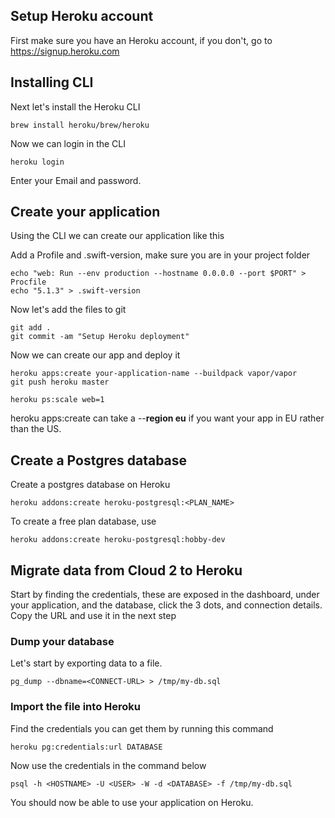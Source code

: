 ## Setup Heroku account

First make sure you have an Heroku account, if you don't, go to https://signup.heroku.com

## Installing CLI

Next let's install the Heroku CLI

    brew install heroku/brew/heroku

Now we can login in the CLI

    heroku login

Enter your Email and password.

## Create your application

Using the CLI we can create our application like this

Add a Profile and .swift-version, make sure you are in your project folder

    echo "web: Run --env production --hostname 0.0.0.0 --port $PORT" > Procfile
    echo "5.1.3" > .swift-version

Now let's add the files to git

    git add .
    git commit -am "Setup Heroku deployment"

Now we can create our app and deploy it

    heroku apps:create your-application-name --buildpack vapor/vapor
    git push heroku master
    
    heroku ps:scale web=1

heroku apps:create can take a --**region eu** if you want your app in EU rather than the US.

## Create a Postgres database

Create a postgres database on Heroku

    heroku addons:create heroku-postgresql:<PLAN_NAME>

To create a free plan database, use

    heroku addons:create heroku-postgresql:hobby-dev

## Migrate data from Cloud 2 to Heroku

Start by finding the credentials, these are exposed in the dashboard, under your application, and the database, click the 3 dots, and connection details. Copy the URL and use it in the next step

### Dump your database

Let's start by exporting data to a file.

    pg_dump --dbname=<CONNECT-URL> > /tmp/my-db.sql

### Import the file into Heroku

Find the credentials you can get them by running this command

    heroku pg:credentials:url DATABASE

Now use the credentials in the command below

    psql -h <HOSTNAME> -U <USER> -W -d <DATABASE> -f /tmp/my-db.sql

You should now be able to use your application on Heroku.